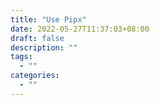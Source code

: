 ```yaml
---
title: "Use Pipx"
date: 2022-05-27T11:37:03+08:00
draft: false
description: ""
tags:
  - ""
categories:
  - ""
---
```

